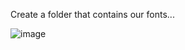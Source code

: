 Create a folder that contains our fonts...

![image](https://github.com/user-attachments/assets/29979979-6836-401b-bdf8-d0fbad3c599e)
